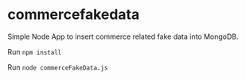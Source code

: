 # commercefakedata
Simple Node App to insert commerce related fake data into MongoDB.

Run `npm install`

Run `node commerceFakeData.js`
